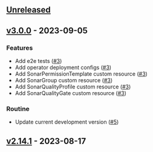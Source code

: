 <a name="unreleased"></a>
## [Unreleased]


<a name="v3.0.0"></a>
## [v3.0.0] - 2023-09-05
### Features

- Add e2e tests ([#3](https://github.com/epam/edp-sonar-operator/issues/3))
- Add operator deployment configs ([#3](https://github.com/epam/edp-sonar-operator/issues/3))
- Add SonarPermissionTemplate custom resource ([#3](https://github.com/epam/edp-sonar-operator/issues/3))
- Add SonarGroup custom resource ([#3](https://github.com/epam/edp-sonar-operator/issues/3))
- Add SonarQualityProfile custom resource ([#3](https://github.com/epam/edp-sonar-operator/issues/3))
- Add SonarQualityGate custom resource ([#3](https://github.com/epam/edp-sonar-operator/issues/3))

### Routine

- Update current development version ([#5](https://github.com/epam/edp-sonar-operator/issues/5))


<a name="v2.14.1"></a>
## [v2.14.1] - 2023-08-17

[Unreleased]: https://github.com/epam/edp-sonar-operator/compare/v3.0.0...HEAD
[v3.0.0]: https://github.com/epam/edp-sonar-operator/compare/v2.14.1...v3.0.0
[v2.14.1]: https://github.com/epam/edp-sonar-operator/compare/v2.14.0...v2.14.1
